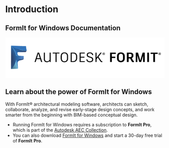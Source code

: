 # Introduction

## FormIt for Windows Documentation

![](<.gitbook/assets/b5030b43-df24-4259-ad6a-94bcad61bc78 (1).png>)

## Learn about the power of FormIt for Windows

With FormIt® architectural modeling software, architects can sketch, collaborate, analyze, and revise early-stage design concepts, and work smarter from the beginning with BIM-based conceptual design.

* Running FormIt for Windows requires a subscription to **FormIt Pro**, which is part of the [Autodesk AEC Collection](https://www.autodesk.com/collections/architecture-engineering-construction/overview).
* You can also download [FormIt for Windows](https://formit.autodesk.com/page/download) and start a 30-day free trial of **FormIt** **Pro**.

